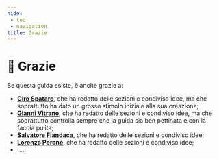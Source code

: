```yaml
---
hide:
 - toc
 - navigation
title: Grazie
---
```



# 🙏 Grazie

Se questa guida esiste, è anche grazie a:

- [**Ciro Spataro**](https://twitter.com/cirospat), che ha redatto delle sezioni e condiviso idee, ma che soprattutto ha dato  un grosso stimolo iniziale alla sua creazione;
- [**Gianni Vitrano**](https://twitter.com/gbvitrano), che ha redatto delle sezioni e condiviso idee, ma che soprattutto controlla sempre che la guida sia ben pettinata e con la faccia pulita;
- [**Salvatore Fiandaca**](https://twitter.com/totofiandaca), che ha redatto delle sezioni e condiviso idee;
- [**Lorenzo Perone**](https://github.com/lorenzoperone), che ha redatto delle sezioni e condiviso idee;
- .....
